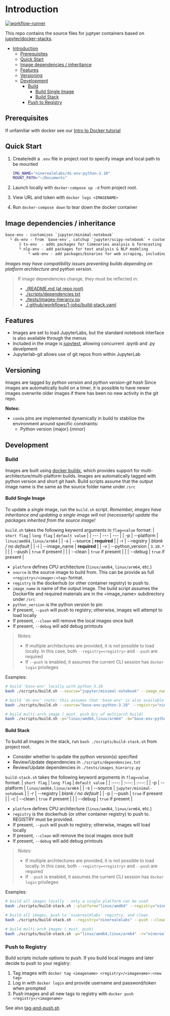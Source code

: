 # Introduction

[![workflow-runner](https://github.com/ninerealmlabs/docker-jupyter-stacks/actions/workflows/1-workflow-runner.yaml/badge.svg?event=schedule)](https://github.com/ninerealmlabs/docker-jupyter-stacks/actions/workflows/1-workflow-runner.yaml)

This repo contains the source files for juptyer containers based on [jupyter/docker-stacks](https://github.com/jupyter/docker-stacks).

- [Introduction](#introduction)
  - [Prerequisites](#prerequisites)
  - [Quick Start](#quick-start)
  - [Image dependencies / inheritance](#image-dependencies--inheritance)
  - [Features](#features)
  - [Versioning](#versioning)
  - [Development](#development)
    - [Build](#build)
      - [Build Single Image](#build-single-image)
      - [Build Stack](#build-stack)
    - [Push to Registry](#push-to-registry)

## Prerequisites

If unfamiliar with docker see our [Intro to Docker tutorial](./docs/intro-to-docker.md)

## Quick Start

1. Create/edit a `.env` file in project root to specify image and local path to be mounted

   ```sh
   IMG_NAME="ninerealmlabs/ds-env:python-3.10"
   MOUNT_PATH="~/Documents"
   ```

2. Launch locally with `docker-compose up -d` from project root.
3. View URL and token with `docker logs <IMAGENAME>`
4. Run `docker-compose down` to tear down the docker container

## Image dependencies / inheritance

```txt
base-env - customizes `jupyter/minimal-notebook`
  └ ds-env - from `base-env`, catchup `jupyter/scipy-notebook` + customizations
      ├ ts-env  - adds packages for timeseries analysis & forecasting
      └ nlp-env - add packages for text analysis & NLP modeling
          └ web-env - add packages/binaries for web scraping, including a chromedriver/geckodriver binary
```

_Images may have compatibility issues preventing builds depending_
_on platform architecture and python version._

> If image dependencies change, they must be reflected in:
>
> - [./README.md (at repo root)](./README.md)
> - [./scripts/dependencies.txt](./scripts/dependencies.txt)
> - [./tests/images-hierarcy.py](./tests/images-hierarcy.py)
> - [./.github/workflows/1-jobs/build-stack.yaml](./.github/workflows/1-jobs/build-stack.yaml)

## Features

- Images are set to load JupyterLabs, but the standard notebook interface is also available through the menus
- Included in the image is [jupytext](https://jupytext.readthedocs.io/en/latest/introduction.html),
  allowing concurrent .ipynb and .py develpment
- Jupyterlab-git allows use of git repos from within JupyterLab

## Versioning

Images are tagged by _python version_ and _python version_-_git hash_
Since images are automatically build on a timer, it is possible to have newer images
overwrite older images if there has been no new activity in the git repo.

**Notes:**

- `conda` pins are implemented dynamically in build to stabilize the environment around specific constraints:
  - Python version {major}.{minor}
  <!-- - `numpy` version {major}.{minor} -- version number specified in `environment.yaml` -->
  <!-- - `blas` -- BLAS is set at build time; defaults to `openblas`.
         To build with `MKL`, set `--build-arg BLAS=` -->

<!-- ## Known Issues -->

## Development

### Build

Images are built using [docker buildx](https://docs.docker.com/buildx/working-with-buildx/#overview),
which provides support for multi-architecture/multi-platform builds.
Images are automatically tagged with python version and short git hash.
Build scripts assume that the output image name is the same as the source folder name under `/src`

#### Build Single Image

To update a _single_ image, run the `build.sh` script.
_Remember, images have inheritance and updating a single image will not (necessarily) update the_
_packages inherited from the source image!_

`build.sh` takes the following keyword arguments in `flag=value` format:
| `short flag` | `long flag` | `default value` |
| --- | --- | --- |
| -p | --platform | `linux/amd64,linux/arm64` |
| -s | --source | **required** |
| -r | --registry | _blank / no default_ |
| -i | --image_name | **required** |
| -v | --python_version | `3.10.*` |
| | --push | `true` if present |
| | --clean | `true` if present |
| | --debug | `true` if present |

- `platform` defines CPU architecture (`linux/amd64`, `linux/arm64`, etc.)
- `source` is the source image to build from. This can be provide as full `<registry>/<image>:<tag>` format.
- `registry` is the dockerhub (or other container registry) to push to.
- `image_name` is name of the output image.
   The build script assumes the Dockerfile and required materials are in the <image_name> subdirectory under `/src`
- `python_version` is the python version to pin
- If present, `--push` will push to registry; otherwise, images will attempt to load locally
- If present, `--clean` will remove the local images once built
- If present, `--debug` will add debug printouts

> _Notes:_
>
> - If multiple architectures are provided, it is not possible to load locally.
>   In this case, both `--registry=<registry>` and `--push` are required
> - If `--push` is enabled, it assumes the current CLI session has `docker login` privileges

Examples:

```sh
# build 'base-env' locally with python 3.10
bash ./scripts/build.sh --source="jupyter/minimal-notebook" --image_name="base-env" -v="3.10.*"

# build 'ds-env' (note: this assumes that 'base-env' is also available locally); push to `ninerealmlabs` registry
bash ./scripts/build.sh --source="base-env:python-3.10" --registry="ninerealmlabs" --image_name="ds-env" --push

# build multi-arch image (_must_ push b/c of multiarch build)
bash ./scripts/build.sh -p="linux/amd64,linux/arm64" -b="base-env:python38" -r="ninerealmlabs" -i="ds-env" --push
```

#### Build Stack

To build all images in the stack, run `bash ./scripts/build-stack.sh` from project root.

- Consider whether to update the python version(s) specified
- Review/Update dependencies in `./scripts/dependencies.txt`
- Review/Update dependencies in `./tests/images_hierarcy.py`

`build-stack.sh` takes the following keyword arguments in `flag=value` format:
| `short flag` | `long flag` | `default value` |
| :---: | :---: | :---: |
| -p | --platform | `linux/amd64,linux/arm64` |
| -s | --source | `jupyter/minimal-notebook` |
| -r | --registry | _blank / no default_ |
| -p | --push | `true` if present |
| -c | --clean | `true` if present |
| | --debug | `true` if present |

- `platform` defines CPU architecture (`linux/amd64`, `linux/arm64`, etc.)
- `registry` is the dockerhub (or other container registry) to push to. REGISTRY must be provided.
- If present, `--push` will push to registry; otherwise, images will load locally
- If present, `--clean` will remove the local images once built
- If present, `--debug` will add debug printouts

> _Notes:_
>
> - If multiple architectures are provided, it is not possible to load locally.
>   In this case, both `--registry=<registry>` and `--push` are required
> - If `--push` is enabled, it assumes the current CLI session has `docker login` privileges

Examples:

```sh
# build all images locally - only a single platform can be used
bash ./scripts/build-stack.sh --platform="linux/amd64" --registry="ninerealmlabs"

# build all images, push to `ninerealmlabs` registry, and clean
bash ./scripts/build-stack.sh --registry="ninerealmlabs" --push --clean

# build multi-arch images (_must_ push)
bash ./scripts/build-stack.sh -p="linux/amd64,linux/arm64" -r="ninerealmlabs" --push
```

### Push to Registry

Build scripts include options to push.
If you build local images and later decide to push to your registry:

1. Tag images with `docker tag <imagename> <registry>/<imagename>:<new tag>`
2. Log in with `docker login` and provide username and password/token when prompted
3. Push images and all new tags to registry with `docker push <registry>/<imagename>`

See also [tag-and-push.sh](./scripts/tag-and-push.sh)

